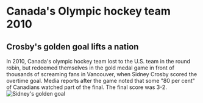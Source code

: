 # Canada's Olympic hockey team 2010
## Crosby's golden goal lifts a nation

In 2010, Canada's olympic hockey team lost to the U.S. team in the round robin, but redeemed themselves in the gold medal game in front of thousands of screaming fans in Vancouver, when Sidney Crosby scored the overtime goal. Media reports after the game noted that some "80 per cent" of Canadians watched part of the final. The final score was 3-2.
![Sidney's golden goal](https://www.thestar.com/content/dam/thestar/sports/hockey/2012/09/21/canadas_hat_trick_sidney_crosbys_golden_goal_at_vancouver_olympics_the_biggest_in_a_generation/2010_olympicsgoal.jpeg "Sidney Crosby's overtime goal")
